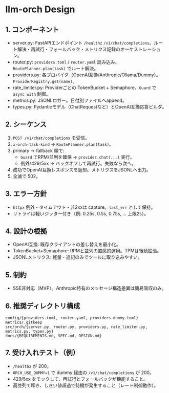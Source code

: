 # llm-orch Design

## 1. コンポーネント
- server.py: FastAPIエンドポイント `/healthz` `/v1/chat/completions`。ルート解決・再試行・フォールバック・メトリクス記録のオーケストレーション。
- router.py: `providers.toml` / `router.yaml` 読み込み、`RoutePlanner.plan(task)` でルート解決。
- providers.py: 各プロバイダ（OpenAI互換/Anthropic/Ollama/Dummy）。`ProviderRegistry.get(name)`。
- rate_limiter.py: Providerごとの TokenBucket + Semaphore。`Guard` で `async with` 制御。
- metrics.py: JSONLロガー。日付別ファイルへappend。
- types.py: Pydanticモデル（ChatRequestなど）とOpenAI互換応答ビルダ。

## 2. シーケンス
1. `POST /v1/chat/completions` を受信。
2. `x-orch-task-kind` → `RoutePlanner.plan(task)`。
3. primary → fallback 順で:
   - `Guard` でRPM/並列を確保 → `provider.chat(...)` 実行。
   - 例外/429/5xx → バックオフして再試行。失敗なら次へ。
4. 成功でOpenAI互換レスポンスを返却。メトリクスをJSONLへ出力。
5. 全滅で 502。

## 3. エラー方針
- `httpx` 例外・タイムアウト・非2xxは capture。`last_err` として保持。
- リトライは軽いジッター付き（例: 0.25s, 0.5s, 0.75s, ... 上限2s）。

## 4. 設計の根拠
- OpenAI互換: 既存クライアントの差し替えを最小化。
- TokenBucket+Semaphore: RPMと並列の直感的運用。TPMは後続拡張。
- JSONLメトリクス: 軽量・追記のみでツールに取り込みやすい。

## 5. 制約
- SSE非対応（MVP）。Anthropic特有のメッセージ構造差異は簡易吸収のみ。

## 6. 推奨ディレクトリ構成
```
config/{providers.toml, router.yaml, providers.dummy.toml}
metrics/.gitkeep
src/orch/{server.py, router.py, providers.py, rate_limiter.py, metrics.py, types.py}
docs/{REQUIREMENTS.md, SPEC.md, DESIGN.md}
```

## 7. 受け入れテスト（例）
- `/healthz` が 200。
- `ORCH_USE_DUMMY=1` で dummy 経由の `/v1/chat/completions` が 200。
- 429/5xx をモックして、再試行とフォールバックが機能すること。
- 高並列で叩き、しきい値超過で待機が発生すること（レート制御動作）。
